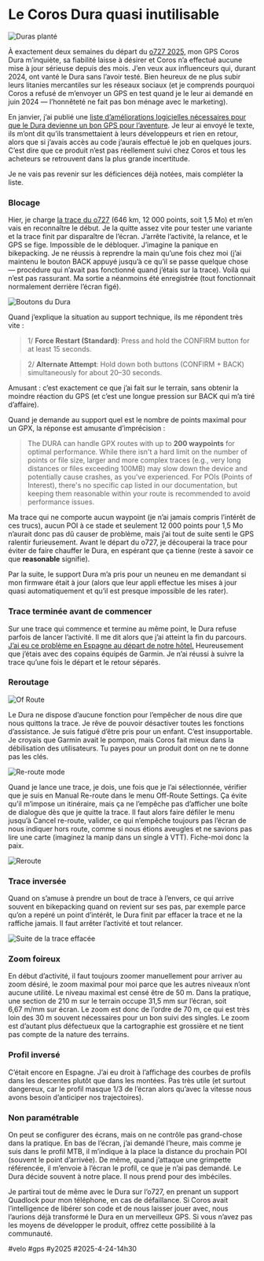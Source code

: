 # Le Coros Dura quasi inutilisable

![Duras planté](_i/2025-04-23-162558.webp)

À exactement deux semaines du départ du [o727 2025](https://727bikepacking.fr/727-Grand-Depart/), mon GPS Coros Dura m’inquiète, sa fiabilité laisse à désirer et Coros n’a effectué aucune mise à jour sérieuse depuis des mois. J’en veux aux influenceurs qui, durant 2024, ont vanté le Dura sans l’avoir testé. Bien heureux de ne plus subir leurs litanies mercantiles sur les réseaux sociaux (et je comprends pourquoi Coros a refusé de m’envoyer un GPS en test quand je le leur ai demandé en juin 2024 — l’honnêteté ne fait pas bon ménage avec le marketing).

En janvier, j’ai publié une [liste d’améliorations logicielles nécessaires pour que le Dura devienne un bon GPS pour l’aventure](https://tcrouzet.com/2025/01/24/coros-dura-bikepaxking/). Je leur ai envoyé le texte, ils m’ont dit qu’ils transmettaient à leurs développeurs et rien en retour, alors que si j’avais accès au code j’aurais effectué le job en quelques jours. C’est dire que ce produit n’est pas réellement suivi chez Coros et tous les acheteurs se retrouvent dans la plus grande incertitude.

Je ne vais pas revenir sur les déficiences déjà notées, mais compléter la liste.

### Blocage

Hier, je charge [la trace du o727](https://www.visugpx.com/fAPancmYz0?t=1) (646 km, 12 000 points, soit 1,5 Mo) et m’en vais en reconnaître le début. Je la quitte assez vite pour tester une variante et la trace finit par disparaître de l’écran. J’arrête l’activité, la relance, et le GPS se fige. Impossible de le débloquer. J’imagine la panique en bikepacking. Je ne réussis à reprendre la main qu’une fois chez moi (j’ai maintenu le bouton BACK appuyé jusqu’à ce qu’il se passe quelque chose — procédure qui n’avait pas fonctionné quand j’étais sur la trace). Voilà qui n’est pas rassurant. Ma sortie a néanmoins été enregistrée (tout fonctionnait normalement derrière l’écran figé).

![Boutons du Dura](_i/coros-buttons.png)

Quand j’explique la situation au support technique, ils me répondent très vite :

>1/ **Force Restart (Standard)**: Press and hold the CONFIRM button for at least 15 seconds.

>2/ **Alternate Attempt**: Hold down both buttons (CONFIRM + BACK) simultaneously for about 20–30 seconds.

Amusant : c’est exactement ce que j’ai fait sur le terrain, sans obtenir la moindre réaction du GPS (et c’est une longue pression sur BACK qui m’a tiré d’affaire).

Quand je demande au support quel est le nombre de points maximal pour un GPX, la réponse est amusante d’imprécision :

>The DURA can handle GPX routes with up to **200 waypoints** for optimal performance. While there isn't a hard limit on the number of points or file size, larger and more complex traces (e.g., very long distances or files exceeding 100MB) may slow down the device and potentially cause crashes, as you've experienced. For POIs (Points of Interest), there's no specific cap listed in our documentation, but keeping them reasonable within your route is recommended to avoid performance issues.

Ma trace qui ne comporte aucun waypoint (je n’ai jamais compris l’intérêt de ces trucs), aucun POI à ce stade et seulement 12 000 points pour 1,5 Mo n’aurait donc pas dû causer de problème, mais j’ai tout de suite senti le GPS ralentir furieusement. Avant le départ du o727, je découperai la trace pour éviter de faire chauffer le Dura, en espérant que ça tienne (reste à savoir ce que **reasonable** signifie).

Par la suite, le support Dura m’a pris pour un neuneu en me demandant si mon firmware était à jour (alors que leur appli effectue les mises à jour quasi automatiquement et qu’il est presque impossible de les rater).

### Trace terminée avant de commencer

Sur une trace qui commence et termine au même point, le Dura refuse parfois de lancer l’activité. Il me dit alors que j’ai atteint la fin du parcours. [J’ai eu ce problème en Espagne au départ de notre hôtel.](https://tcrouzet.com/2025/04/02/freiner-en-monte/) Heureusement que j’étais avec des copains équipés de Garmin. Je n’ai réussi à suivre la trace qu’une fois le départ et le retour séparés.

### Reroutage

![Of Route](_i/2025-04-24-111125.webp)

Le Dura ne dispose d’aucune fonction pour l’empêcher de nous dire que nous quittons la trace. Je rêve de pouvoir désactiver toutes les fonctions d’assistance. Je suis fatigué d’être pris pour un enfant. C’est insupportable. Je croyais que Garmin avait le pompon, mais Coros fait mieux dans la débilisation des utilisateurs. Tu payes pour un produit dont on ne te donne pas les clés.

![Re-route mode](_i/2025-04-24-124210.webp)

Quand je lance une trace, je dois, une fois que je l’ai sélectionnée, vérifier que je suis en Manual Re-route dans le menu Off-Route Settings. Ça évite qu’il m’impose un itinéraire, mais ça ne l’empêche pas d’afficher une boîte de dialogue dès que je quitte la trace. Il faut alors faire défiler le menu jusqu’à Cancel re-route, valider, ce qui n’empêche toujours pas l’écran de nous indiquer hors route, comme si nous étions aveugles et ne savions pas lire une carte (imaginez la manip dans un single à VTT). Fiche-moi donc la paix.

![Reroute](_i/2025-04-24-111447.webp)

### Trace inversée

Quand on s’amuse à prendre un bout de trace à l’envers, ce qui arrive souvent en bikepacking quand on revient sur ses pas, par exemple parce qu’on a repéré un point d’intérêt, le Dura finit par effacer la trace et ne la raffiche jamais. Il faut arrêter l’activité et tout relancer.

![Suite de la trace effacée](_i/2025-04-24-111857.webp)

### Zoom foireux

En début d’activité, il faut toujours zoomer manuellement pour arriver au zoom désiré, le zoom maximal pour moi parce que les autres niveaux n’ont aucune utilité. Le niveau maximal est censé être de 50 m. Dans la pratique, une section de 210 m sur le terrain occupe 31,5 mm sur l’écran, soit 6,67 m/mm sur écran. Le zoom est donc de l’ordre de 70 m, ce qui est très loin des 30 m souvent nécessaires pour un bon suivi des singles. Le zoom est d’autant plus défectueux que la cartographie est grossière et ne tient pas compte de la nature des terrains.

### Profil inversé

C’était encore en Espagne. J’ai eu droit à l’affichage des courbes de profils dans les descentes plutôt que dans les montées. Pas très utile (et surtout dangereux, car le profil masque 1/3 de l’écran alors qu’avec la vitesse nous avons besoin d’anticiper nos trajectoires).

### Non paramétrable

On peut se configurer des écrans, mais on ne contrôle pas grand-chose dans la pratique. En bas de l’écran, j’ai demandé l’heure, mais comme je suis dans le profil MTB, il m’indique à la place la distance du prochain POI (souvent le point d’arrivée). De même, quand j’attaque une grimpette référencée, il m’envoie à l’écran le profil, ce que je n’ai pas demandé. Le Dura décide souvent à notre place. Il nous prend pour des imbéciles.

Je partirai tout de même avec le Dura sur l’o727, en prenant un support Quadlock pour mon téléphone, en cas de défaillance. Si Coros avait l’intelligence de libérer son code et de nous laisser jouer avec, nous l’aurions déjà transformé le Dura en un merveilleux GPS. Si vous n’avez pas les moyens de développer le produit, offrez cette possibilité à la communauté.

#velo #gps #y2025 #2025-4-24-14h30
